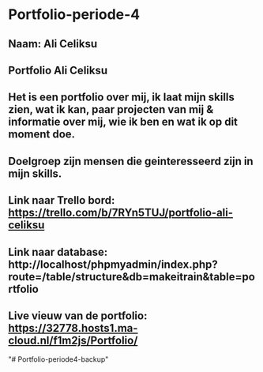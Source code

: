 # Portfolio-periode-4

## Naam: Ali Celiksu

## Portfolio Ali Celiksu

## Het is een portfolio over mij, ik laat mijn skills zien, wat ik kan, paar projecten van mij & informatie over mij, wie ik ben en wat ik op dit moment doe.

## Doelgroep zijn mensen die geinteresseerd zijn in mijn skills.

## Link naar Trello bord: https://trello.com/b/7RYn5TUJ/portfolio-ali-celiksu

## Link naar database: http://localhost/phpmyadmin/index.php?route=/table/structure&db=makeitrain&table=portfolio

## Live vieuw van de portfolio: https://32778.hosts1.ma-cloud.nl/f1m2js/Portfolio/
"# Portfolio-periode4-backup" 
